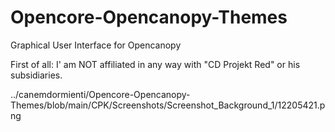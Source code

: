 # Opencore-Opencanopy-Themes
Graphical User Interface for Opencanopy


First of all: I' am NOT affiliated in any way with "CD Projekt Red" or his subsidiaries.


../canemdormienti/Opencore-Opencanopy-Themes/blob/main/CPK/Screenshots/Screenshot_Background_1/12205421.png
